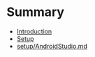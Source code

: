 # Summary

* [Introduction](/README.md)
* [Setup](/setup/README.md)
* [setup/AndroidStudio.md](/setup/AndroidStudio.md)




